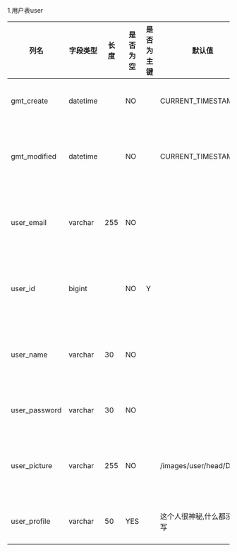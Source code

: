 1.用户表user

| 列名          | 字段类型 | 长度 | 是否为空 | 是否为主键 | 默认值                    | 备注           |
| ------------- | -------- | ---- | -------- | ---------- | ------------------------- | -------------- |
| gmt_create    | datetime |      | NO       |            | CURRENT_TIMESTAMP         | 创建时间       |
| gmt_modified  | datetime |      | NO       |            | CURRENT_TIMESTAMP         | 上次更新时间   |
| user_email    | varchar  | 255  | NO       |            |                           | 用户邮箱(唯一) |
| user_id       | bigint   |      | NO       | Y          |                           | 用户账号(唯一) |
| user_name     | varchar  | 30   | NO       |            |                           | 用户昵称(唯一) |
| user_password | varchar  | 30   | NO       |            |                           | 用户密码       |
| user_picture  | varchar  | 255  | NO       |            | /images/user/head/D.png   | 用户头像路径   |
| user_profile  | varchar  | 50   | YES      |            | 这个人很神秘,什么都没有写 | 个人简介       |

